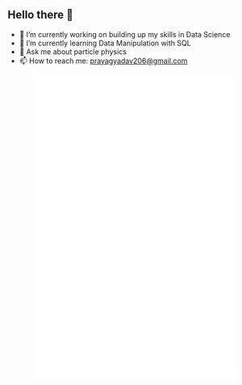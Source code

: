 ## Hello there 👋

- 🔭 I’m currently working on building up my skills in Data Science
- 🌱 I’m currently learning Data Manipulation with SQL
- 💬 Ask me about particle physics
- 📫 How to reach me: prayagyadav206@gmail.com

<p align="center"><img src="/github-metrics.svg" alt="Metrics" width="400"></p>
